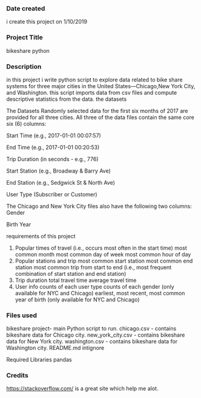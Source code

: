 ### Date created
i create this project on 1/10/2019

### Project Title
bikeshare python

### Description

in this project i write python script to  explore data related to bike share systems for
 three major cities in the United States—Chicago,New York City, and Washington. this script  imports data from csv files 
and compute descriptive statistics from the data.
the datasets

The Datasets Randomly selected data for the first six months of 2017 are provided for all three cities.
 All three of the data files contain the same core six (6) columns:

Start Time (e.g., 2017-01-01 00:07:57)

End Time (e.g., 2017-01-01 00:20:53)

Trip Duration (in seconds - e.g., 776)

Start Station (e.g., Broadway & Barry Ave)

End Station (e.g., Sedgwick St & North Ave)

User Type (Subscriber or Customer)

The Chicago and New York City files also have the following two columns:
Gender

Birth Year

requirements of this project


1) Popular times of travel (i.e., occurs most often in the start time)
most common month
most common day of week
most common hour of day
2) Popular stations and trip
most common start station
most common end station
most common trip from start to end (i.e., most frequent combination of start station and end station)
3) Trip duration
total travel time
average travel time
4) User info
counts of each user type
counts of each gender (only available for NYC and Chicago)
earliest, most recent, most common year of birth (only available for NYC and Chicago)



### Files used
bikeshare project- main Python script to run.
chicago.csv - contains bikeshare data for Chicago city.
new_york_city.csv - contains bikeshare data for New York city.
washington.csv - contains bikeshare data for Washington city.
README.md
intignore

Required Libraries
pandas

### Credits
https://stackoverflow.com/ is a great site which help me alot.

